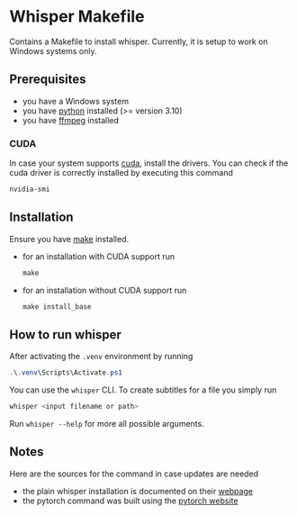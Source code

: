 # Whisper Makefile

Contains a Makefile to install whisper.
Currently, it is setup to work on Windows systems only.

## Prerequisites

- you have a Windows system
- you have [python](https://www.python.org/downloads/) installed (>= version 3.10)
- you have [ffmpeg](https://ffmpeg.org/) installed

### CUDA

In case your system supports [cuda](https://developer.nvidia.com/cuda-downloads), install the drivers.
You can check if the cuda driver is correctly installed by executing this command

```bash
nvidia-smi
```

## Installation

Ensure you have [make](https://gnuwin32.sourceforge.net/packages/make.htm) installed.

- for an installation with CUDA support run
    ```powershell
    make
    ```
- for an installation without CUDA support run
    ```powershell
    make install_base
    ```

## How to run whisper

After activating the `.venv` environment by running

```powershell
.\.venv\Scripts\Activate.ps1
```

You can use the `whisper` CLI. 
To create subtitles for a file you simply run

```powershell
whisper <input filename or path>
```

Run `whisper --help` for more all possible arguments.

## Notes

Here are the sources for the command in case updates are needed

- the plain whisper installation is documented on their [webpage](https://github.com/openai/whisper#setup)
- the pytorch command was built using the [pytorch website](https://pytorch.org/get-started/locally/#with-cuda-1)
